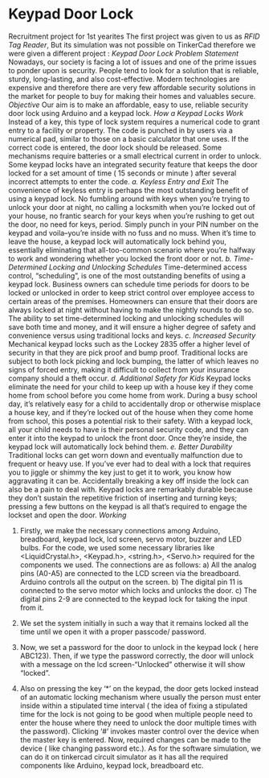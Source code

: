 # Keypad Door Lock
Recruitment project for 1st yearites
The first project was given to us as *RFID Tag Reader*, But its simulation was not possible on TinkerCad therefore we were given a different project : *Keypad Door Lock*
                                                           *Problem Statement*
Nowadays, our society is facing a lot of issues and one of the prime issues to ponder upon is security. People tend to look for a solution that is reliable, sturdy, long-lasting, and also cost-effective. Modern technologies are expensive and therefore there are very few affordable security solutions in the market for people to buy for making their homes and valuables secure.
                                                              *Objective*
Our aim is to make an affordable, easy to use, reliable security door lock using Arduino and a keypad lock.
                                                       *How a Keypad Locks Work*
Instead of a key, this type of lock system requires a numerical code to grant entry to a facility or property. The code is punched in by users via a numerical pad, similar to those on a basic calculator that one uses. If the correct code is entered, the door lock should be released. Some mechanisms require batteries or a small electrical current in order to unlock.
Some keypad locks have an integrated security feature that keeps the door locked for a set amount of time ( 15 seconds or  minute ) after several incorrect attempts to enter the code.
*a. Keyless Entry and Exit*
The convenience of keyless entry is perhaps the most outstanding benefit of using a keypad lock. No fumbling around with keys when you’re trying to unlock your door at night, no calling a locksmith when you’re locked out of your house, no frantic search for your keys when you’re rushing to get out the door, no need for keys, period. Simply punch in your PIN number on the keypad and voila–you’re inside with no fuss and no muss. When it’s time to leave the house, a keypad lock will automatically lock behind you, essentially eliminating that all-too-common scenario where you’re halfway to work and wondering whether you locked the front door or not.
*b. Time-Determined Locking and Unlocking Schedules*
Time-determined access control, “scheduling”, is one of the most outstanding benefits of using a keypad lock. Business owners can schedule time periods for doors to be locked or unlocked in order to keep strict control over employee access to certain areas of the premises. Homeowners can ensure that their doors are always locked at night without having to make the nightly rounds to do so. The ability to set time-determined locking and unlocking schedules will save both time and money, and it will ensure a higher degree of safety and convenience versus using traditional locks and keys.
*c. Increased Security*
Mechanical keypad locks such as the Lockey 2835 offer a higher level of security in that they are pick proof and bump proof. Traditional locks are subject to both lock picking and lock bumping, the latter of which leaves no signs of forced entry, making it difficult to collect from your insurance company should a theft occur.
*d. Additional Safety for Kids*
Keypad locks eliminate the need for your child to keep up with a house key if they come home from school before you come home from work. During a busy school day, it’s relatively easy for a child to accidentally drop or otherwise misplace a house key, and if they’re locked out of the house when they come home from school, this poses a potential risk to their safety. With a keypad lock, all your child needs to have is their personal security code, and they can enter it into the keypad to unlock the front door. Once they’re inside, the keypad lock will automatically lock behind them. 
*e. Better Durability*
Traditional locks can get worn down and eventually malfunction due to frequent or heavy use. If you’ve ever had to deal with a lock that requires you to jiggle or shimmy the key just to get it to work, you know how aggravating it can be. Accidentally breaking a key off inside the lock can also be a pain to deal with. Keypad locks are remarkably durable because they don’t sustain the repetitive friction of inserting and turning keys; pressing a few buttons on the keypad is all that’s required to engage the lockset and open the door.
                                                               *Working*
1.	Firstly, we make the necessary connections among Arduino, breadboard, keypad lock, lcd screen, servo motor, buzzer and LED bulbs. For the code, we used some necessary libraries like <LiquidCrystal.h>, <Keypad.h>, <string.h>, <Servo.h> required for the components we used. 
The connections are as follows:
a)	All the analog pins (A0-A5) are connected to the LCD screen via the breadboard. Arduino controls all the output on the screen.
b)	The digital pin 11 is connected to the servo motor which locks and unlocks the door.
c)	The digital pins 2-9 are connected to the keypad lock for taking the input from it.

1. We set the system initially in such a way that it remains locked all the time until we open it with a proper passcode/ password.
2.	Now, we set a password for the door to unlock in the keypad lock ( here ABC123). Then, if we type the password correctly, the door will unlock with a message on  the lcd screen-“Unlocked” otherwise it will show “locked”. 
3.	Also on pressing the key ‘*’ on the keypad, the door gets locked instead of an automatic locking mechanism where usually the person must enter inside within a stipulated time interval ( the idea of fixing a stipulated time for the lock is not going to be good when multiple people need to enter the house where they need to unlock the door multiple times with the password). Clicking ‘#’ invokes master control over the device when the master key is entered. Now, required changes can be made to the device ( like changing password etc.).
As for the software simulation, we can do it on tinkercad circuit simulator as it has all the required components like Arduino, keypad lock, breadboard etc.
